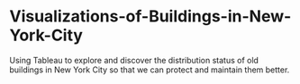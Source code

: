 # Visualizations-of-Buildings-in-New-York-City

Using Tableau to explore and discover the distribution status of old buildings in New York City so that we can protect and maintain them better.
